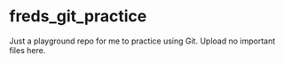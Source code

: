 # freds_git_practice
Just a playground repo for me to practice using Git. Upload no important files here.

